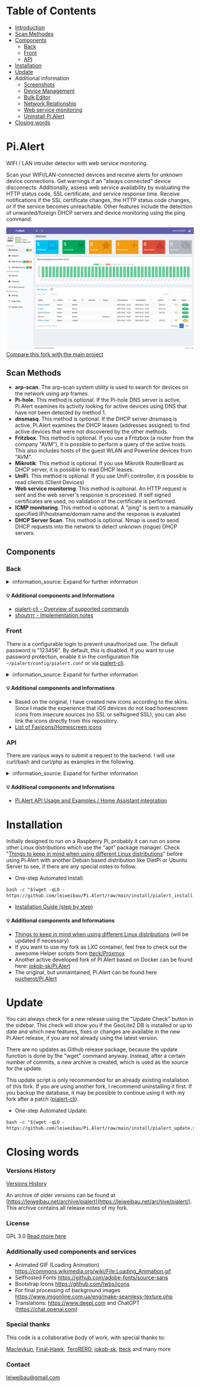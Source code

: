 # Table of Contents

* [Introduction](#pialert)
* [Scan Methodes](#scan-methods)
* [Components](#components)
  * [Back](#back)
  * [Front](#front)
  * [API](#api)
* [Installation](#installation)
* [Update](#update)
* Additional information
  * [Screenshots](docs/SCREENSHOTS.md)
  * [Device Management](docs/DEVICE_MANAGEMENT.md)
  * [Bulk Editor](docs/BULKEDITOR.md)
  * [Network Relationship](docs/NETWORK_RELATIONSHIP.md)
  * [Web service monitoring](docs/WEBSERVICES.md)
  * [Uninstall Pi.Alert](docs/UNINSTALL.md)
* [Closing words](#closing-words)


# Pi.Alert
<!--- --------------------------------------------------------------------- --->

WIFI / LAN intruder detector with web service monitoring.

Scan your WIFI/LAN-connected devices and receive alerts for unknown device connections. Get warnings 
if an "always connected" device disconnects. Additionally, assess web service availability by evaluating 
the HTTP status code, SSL certificate, and service response time. Receive notifications if the SSL 
certificate changes, the HTTP status code changes, or if the service becomes unreachable. Other features 
include the detection of unwanted/foreign DHCP servers and device monitoring using the ping command.


![Main screen][main]
[Compare this fork with the main project](docs/VERSIONCOMPARE.md)


## Scan Methods

  - **arp-scan**. The arp-scan system utility is used to search
        for devices on the network using arp frames.
  - **Pi-hole**. This method is optional. If the Pi-hole DNS server is active, Pi.Alert examines its
        activity looking for active devices using DNS that have not been
        detected by method 1.
  - **dnsmasq**. This method is optional. If the DHCP server dnsmasq is active, Pi.Alert
        examines the DHCP leases (addresses assigned) to find active devices
        that were not discovered by the other methods.
  - **Fritzbox**. This method is optional. If you use a Fritzbox (a router from the company "AVM"), 
        it is possible to perform a query of the active hosts. This also 
        includes hosts of the guest WLAN and Powerline devices from "AVM".
  - **Mikrotik**. This method is optional. If you use Mikrotik RouterBoard as DHCP server,
        it is possible to read DHCP leases.
  - **UniFi**. This method is optional. If you use UniFi controller,
        it is possible to read clients (Client Devices)
  - **Web service monitoring**. This method is optional. An HTTP request is 
        sent and the web server's response is processed. If self signed 
        certificates are used, no validation of the certificate is performed.
  - **ICMP monitoring**. This method is optional. A "ping" is sent to a manually specified
        IP/hostname/domain name and the response is evaluated
  - **DHCP Server Scan**. This method is optional. Nmap is used to send DHCP 
        requests into the network to detect unknown (rogue) DHCP servers.

## Components

### Back

<details>
  <summary>:information_source: Expand for further information</summary>

  - Scan the network searching connected devices using the scanning methods described earlier
  - Checks the reachability of web services and informs about SSL certificate changes
  - Store the information in the DB
  - Report the changes detected by e-mail and/or other services ([Pushsafer](https://www.pushsafer.com/), [Pushover](https://pushover.net/), NTFY, Gotify and Telegram via [shoutrrr](https://github.com/containrrr/shoutrrr/)) and to the Frontend
  - automated DB cleanup tasks
  - a [pialert-cli](docs/PIALERTCLI.md) that helps to configure login, password and some other things

</details>

#### :bulb: Additional components and Informations

  - [pialert-cli - Overview of supported commands](docs/PIALERTCLI.md)
  - [shoutrrr - Implementation notes](docs/SHOUTRRR.md)

### Front

There is a configurable login to prevent unauthorized use. The default password is "123456". By default, this is disabled. If you want to use password protection, enable it in the configuration file `~/pialert/config/pialert.conf` or via [pialert-cli](docs/PIALERTCLI.md).

<details>
  <summary>:information_source: Expand for further information</summary>

  - Manage the devices inventory and the characteristics (individually or with a [bulk editor](docs/BULKEDITOR.md))
  - Display in a visual way all the information collected by the back *(Sessions, Connected devices, Favorites, Events, Presence, Internet IP address changes, ...)*
  - Manual Nmap scans and Wake-on-LAN (must be supported by the target device) for regular devices and speedtest for the device "Internet" in the details view
  - Simple [network relationship](docs/NETWORK_RELATIONSHIP.md) display
  - Various maintenance tasks and settings (Selection):
    - Language selection *(english, german, spanish, french, italian)*
    - AdminLTE-Skins/Theme/FavIcon selection
    - Set API-key
    - Enable/Disable login
    - DB maintenance tools
    - Config file editor, and many more ...
  - Help/FAQ section
  - Notification page with download options
  - Journal that tracks operations via the frontend, pialert-cli and cronjob

</details>

#### :bulb: Additional components and Informations

  - Based on the original, I have created new icons according to the skins. Since I made the experience that iOS devices do not load homescreen icons from insecure sources (no SSL or selfsigned SSL), you can also link the icons directly from this repository.
  - [List of Favicons/Homescreen icons](docs/ICONS.md)

### API

There are various ways to submit a request to the backend. I will use curl/bash and curl/php as examples in the following. 

<details>
  <summary>:information_source: Expand for further information</summary>

Currently the API offers the possibility to query 6 things:
  - System status *(Scan on or off, Counts all, online, offline, archived and new devices)*
  - All online devices *(MAC, Name, Vendor, LastIP, Infrastructure, Infrastructure_port)*
  - All offline devices *(MAC, Name, Vendor, LastIP, Infrastructure, Infrastructure_port)*
  - All online ICMP devices *(IP, Name, RTT)*
  - All offline ICMP devices *(IP, Name)*
  - Information about a specific device *(all information, without events and presence)*

</details>

#### :bulb: Additional components and Informations

 - [Pi.Alert API Usage and Examples / Home Assistant integration](docs/API-USAGE.md)

# Installation
<!--- --------------------------------------------------------------------- --->
Initially designed to run on a Raspberry Pi, probably it can run on some other
Linux distributions which use the "apt" package manager. Check "[Things to keep in mind when using different Linux distributions](docs/LINUX-DISTRIBUTIONS.md)" before using Pi.Alert with another Debian based distribution like DietPi or Ubuntu Server to see, if there are any special notes to follow.

- One-step Automated Install:
```
bash -c "$(wget -qLO - https://github.com/leiweibau/Pi.Alert/raw/main/install/pialert_install.sh)"
``` 

- [Installation Guide (step by step)](docs/INSTALL.md)

#### :bulb: Additional components and Informations

 - [Things to keep in mind when using different Linux distributions](docs/LINUX-DISTRIBUTIONS.md) (will be updated if necessary)
 - If you want to use my fork as LXC container, feel free to check out the awesome Helper scripts from [tteck/Proxmox](https://github.com/tteck/Proxmox)
 - Another active developed fork of Pi.Alert based on Docker can be found here: [jokob-sk/Pi.Alert](https://github.com/jokob-sk/Pi.Alert)
 - The original, but unmaintained, Pi.Alert can be found here [pucherot/Pi.Alert](https://github.com/pucherot/Pi.Alert/)

# Update
<!--- --------------------------------------------------------------------- --->
You can always check for a new release using the "Update Check" button in the sidebar. This check will show you if the GeoLite2 DB is 
installed or up to date and which new features, fixes or changes are available in the new Pi.Alert release, if you are not already using the latest version.

There are no updates as Github release package, because the update function is done by the "wget" command anyway. Instead, after a certain number of commits, 
a new archive is created, which is used as the source for the update.

This update script is only recommended for an already existing installation of this fork. If you are using another fork, 
I recommend uninstalling it first. If you backup the database, it may be possible to continue using it with my fork after a patch ([pialert-cli](docs/PIALERTCLI.md)).

- One-step Automated Update:
```
bash -c "$(wget -qLO - https://github.com/leiweibau/Pi.Alert/raw/main/install/pialert_update.sh)"
```

# Closing words
<!--- --------------------------------------------------------------------- --->

### Versions History
  [Versions History](docs/VERSIONS_HISTORY.md)
  
  An archive of older versions can be found at [https://leiweibau.net/archive/pialert](https://leiweibau.net/archive/pialert/). This archive contains all release notes of my fork.

### License
  GPL 3.0
  [Read more here](LICENSE.txt)

### Additionally used components and services
  - Animated GIF (Loading Animation) https://commons.wikimedia.org/wiki/File:Loading_Animation.gif
  - Selfhosted Fonts https://github.com/adobe-fonts/source-sans
  - Bootstrap Icons https://github.com/twbs/icons
  - For final processing of background images https://www.imgonline.com.ua/eng/make-seamless-texture.php
  - Translations: https://www.deepl.com and ChatGPT (https://chat.openai.com)

### Special thanks

  This code is a collaborative body of work, with special thanks to:

[Macleykun](https://github.com/Macleykun), [Final-Hawk](https://github.com/Final-Hawk), [TeroRERO](https://github.com/terorero), [jokob-sk](https://github.com/jokob-sk/Pi.Alert), [tteck](https://github.com/tteck/Proxmox) and many more

### Contact

  leiweibau@gmail.com

<!--- --------------------------------------------------------------------- --->
[main]:    ./docs/img/screen_main.png          "Main screen"


